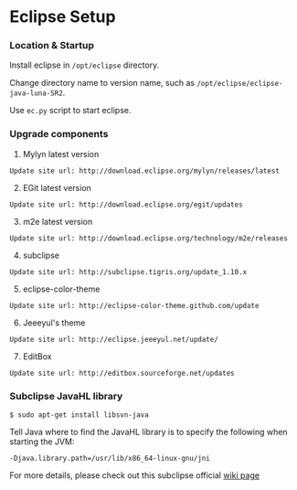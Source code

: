 Eclipse Setup
=============

### Location & Startup

  Install eclipse in `/opt/eclipse` directory.
  
  Change directory name to version name, such as `/opt/eclipse/eclipse-java-luna-SR2`.

  Use `ec.py` script to start eclipse.

### Upgrade components

  1. Mylyn latest version

    Update site url: http://download.eclipse.org/mylyn/releases/latest

  2. EGit latest version

    Update site url: http://download.eclipse.org/egit/updates

  3. m2e latest version

    Update site url: http://download.eclipse.org/technology/m2e/releases

  4. subclipse

    Update site url: http://subclipse.tigris.org/update_1.10.x

  5. eclipse-color-theme

    Update site url: http://eclipse-color-theme.github.com/update

  6. Jeeeyul's theme

    Update site url: http://eclipse.jeeeyul.net/update/

  7. EditBox

    Update site url: http://editbox.sourceforge.net/updates

### Subclipse JavaHL library

  ```text
  $ sudo apt-get install libsvn-java
  ```

  Tell Java where to find the JavaHL library is to specify the following when starting the JVM:

  ```text
  -Djava.library.path=/usr/lib/x86_64-linux-gnu/jni
  ```

  For more details, please check out this subclipse official [wiki page](http://subclipse.tigris.org/wiki/JavaHL#head-bb1dd50f9ec2f0d8c32246430c00e237d27a04fe)
